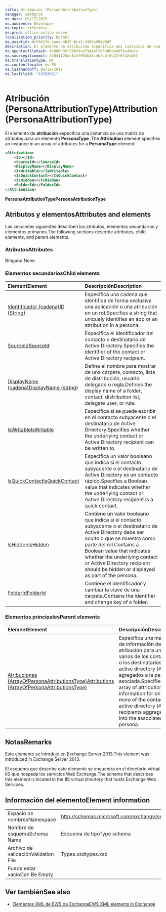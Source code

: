 ```yaml
---
title: Atribución (PersonaAttributionType)
manager: sethgros
ms.date: 09/17/2015
ms.audience: Developer
ms.topic: reference
ms.prod: office-online-server
localization_priority: Normal
ms.assetid: dc59e17e-baea-4617-8ca1-4382a89de0d7
description: El elemento de atribución especifica una instancia de una matriz de atributos para un elemento PersonaType.
ms.openlocfilehash: 0e800c92c75bf0c475d4bffd33d6ab49f9ad9a9a
ms.sourcegitcommit: 34041125dc8c5f993b21cebfc4f8b72f0fd2cb6f
ms.translationtype: MT
ms.contentlocale: es-ES
ms.lasthandoff: 06/11/2018
ms.locfileid: "19763581"
---
```

# <a name="attribution-personaattributiontype"></a><span data-ttu-id="61c5a-103">Atribución (PersonaAttributionType)</span><span class="sxs-lookup"><span data-stu-id="61c5a-103">Attribution (PersonaAttributionType)</span></span>

<span data-ttu-id="61c5a-104">El elemento de **atribución** especifica una instancia de una matriz de atributos para un elemento **PersonaType** .</span><span class="sxs-lookup"><span data-stu-id="61c5a-104">The **Attribution** element specifies an instance in an array of attributes for a **PersonaType** element.</span></span> 
  
```XML
<Attribution>
    <Id></Id>
    <SourceId></SourceId>
    <DisplayName></DisplayName>
    <IsWritable></IsWritable>
    <IsQuickContact></IsQuickContact>
    <IsHidden></IsHidden>
    <FolderId></FolderId>
</Attribution>
```

 <span data-ttu-id="61c5a-105">**PersonaAttributionType**</span><span class="sxs-lookup"><span data-stu-id="61c5a-105">**PersonaAttributionType**</span></span>
## <a name="attributes-and-elements"></a><span data-ttu-id="61c5a-106">Atributos y elementos</span><span class="sxs-lookup"><span data-stu-id="61c5a-106">Attributes and elements</span></span>

<span data-ttu-id="61c5a-107">Las secciones siguientes describen los atributos, elementos secundarios y elementos primarios.</span><span class="sxs-lookup"><span data-stu-id="61c5a-107">The following sections describe attributes, child elements, and parent elements.</span></span>
  
### <a name="attributes"></a><span data-ttu-id="61c5a-108">Atributos</span><span class="sxs-lookup"><span data-stu-id="61c5a-108">Attributes</span></span>

<span data-ttu-id="61c5a-109">Ninguno.</span><span class="sxs-lookup"><span data-stu-id="61c5a-109">None.</span></span>
  
### <a name="child-elements"></a><span data-ttu-id="61c5a-110">Elementos secundarios</span><span class="sxs-lookup"><span data-stu-id="61c5a-110">Child elements</span></span>

|<span data-ttu-id="61c5a-111">**Element**</span><span class="sxs-lookup"><span data-stu-id="61c5a-111">**Element**</span></span>|<span data-ttu-id="61c5a-112">**Descripción**</span><span class="sxs-lookup"><span data-stu-id="61c5a-112">**Description**</span></span>|
|:-----|:-----|
|[<span data-ttu-id="61c5a-113">Identificador (cadena)</span><span class="sxs-lookup"><span data-stu-id="61c5a-113">ID (String)</span></span>](id-string.md) <br/> |<span data-ttu-id="61c5a-114">Especifica una cadena que identifica de forma exclusiva una aplicación o una atribución en un rol.</span><span class="sxs-lookup"><span data-stu-id="61c5a-114">Specifies a string that uniquely identifies an app or an attribution in a persona.</span></span>  <br/> |
|[<span data-ttu-id="61c5a-115">SourceId</span><span class="sxs-lookup"><span data-stu-id="61c5a-115">SourceId</span></span>](sourceid.md) <br/> |<span data-ttu-id="61c5a-116">Especifica el identificador del contacto o destinatario de Active Directory.</span><span class="sxs-lookup"><span data-stu-id="61c5a-116">Specifies the identifier of the contact or Active Directory recipient.</span></span>  <br/> |
|[<span data-ttu-id="61c5a-117">DisplayName (cadena)</span><span class="sxs-lookup"><span data-stu-id="61c5a-117">DisplayName (string)</span></span>](displayname-string.md) <br/> |<span data-ttu-id="61c5a-118">Define el nombre para mostrar de una carpeta, contacto, lista de distribución, usuario delegado o regla.</span><span class="sxs-lookup"><span data-stu-id="61c5a-118">Defines the display name of a folder, contact, distribution list, delegate user, or rule.</span></span>  <br/> |
|[<span data-ttu-id="61c5a-119">IsWritable</span><span class="sxs-lookup"><span data-stu-id="61c5a-119">IsWritable</span></span>](iswritable.md) <br/> |<span data-ttu-id="61c5a-120">Especifica si se puede escribir en el contacto subyacente o el destinatario de Active Directory.</span><span class="sxs-lookup"><span data-stu-id="61c5a-120">Specifies whether the underlying contact or Active Directory recipient can be written to.</span></span>  <br/> |
|[<span data-ttu-id="61c5a-121">IsQuickContact</span><span class="sxs-lookup"><span data-stu-id="61c5a-121">IsQuickContact</span></span>](isquickcontact.md) <br/> |<span data-ttu-id="61c5a-122">Especifica un valor booleano que indica si el contacto subyacente o el destinatario de Active Directory es un contacto rápido.</span><span class="sxs-lookup"><span data-stu-id="61c5a-122">Specifies a Boolean value that indicates whether the underlying contact or Active Directory recipient is a quick contact.</span></span>  <br/> |
|[<span data-ttu-id="61c5a-123">IsHidden</span><span class="sxs-lookup"><span data-stu-id="61c5a-123">IsHidden</span></span>](ishidden.md) <br/> |<span data-ttu-id="61c5a-124">Contiene un valor booleano que indica si el contacto subyacente o el destinatario de Active Directory debe ser oculto o que se muestra como parte del rol.</span><span class="sxs-lookup"><span data-stu-id="61c5a-124">Contains a Boolean value that indicates whether the underlying contact or Active Directory recipient should be hidden or displayed as part of the persona.</span></span>  <br/> |
|[<span data-ttu-id="61c5a-125">FolderId</span><span class="sxs-lookup"><span data-stu-id="61c5a-125">FolderId</span></span>](folderid.md) <br/> |<span data-ttu-id="61c5a-126">Contiene el identificador y cambiar la clave de una carpeta.</span><span class="sxs-lookup"><span data-stu-id="61c5a-126">Contains the identifier and change key of a folder.</span></span>  <br/> |
   
### <a name="parent-elements"></a><span data-ttu-id="61c5a-127">Elementos principales</span><span class="sxs-lookup"><span data-stu-id="61c5a-127">Parent elements</span></span>

|<span data-ttu-id="61c5a-128">**Element**</span><span class="sxs-lookup"><span data-stu-id="61c5a-128">**Element**</span></span>|<span data-ttu-id="61c5a-129">**Descripción**</span><span class="sxs-lookup"><span data-stu-id="61c5a-129">**Description**</span></span>|
|:-----|:-----|
|[<span data-ttu-id="61c5a-130">Atribuciones (ArrayOfPersonaAttributionsType)</span><span class="sxs-lookup"><span data-stu-id="61c5a-130">Attributions (ArrayOfPersonaAttributionsType)</span></span>](attributions-arrayofpersonaattributionstype.md) <br/> |<span data-ttu-id="61c5a-131">Especifica una matriz de información de atribución para uno o varios de los contactos o los destinatarios de active directory (AD) agregados a la persona asociada.</span><span class="sxs-lookup"><span data-stu-id="61c5a-131">Specifies an array of attribution information for one or more of the contacts or active directory (AD) recipients aggregated into the associated persona.</span></span>  <br/> |
   
## <a name="remarks"></a><span data-ttu-id="61c5a-132">Notas</span><span class="sxs-lookup"><span data-stu-id="61c5a-132">Remarks</span></span>

<span data-ttu-id="61c5a-133">Este elemento se introdujo en Exchange Server 2013.</span><span class="sxs-lookup"><span data-stu-id="61c5a-133">This element was introduced in Exchange Server 2013.</span></span>
  
<span data-ttu-id="61c5a-134">El esquema que describe este elemento se encuentra en el directorio virtual IIS que hospeda los servicios Web Exchange.</span><span class="sxs-lookup"><span data-stu-id="61c5a-134">The schema that describes this element is located in the IIS virtual directory that hosts Exchange Web Services.</span></span>
  
## <a name="element-information"></a><span data-ttu-id="61c5a-135">Información del elemento</span><span class="sxs-lookup"><span data-stu-id="61c5a-135">Element information</span></span>

|||
|:-----|:-----|
|<span data-ttu-id="61c5a-136">Espacio de nombres</span><span class="sxs-lookup"><span data-stu-id="61c5a-136">Namespace</span></span>  <br/> |http://schemas.microsoft.com/exchange/services/2006/types  <br/> |
|<span data-ttu-id="61c5a-137">Nombre de esquema</span><span class="sxs-lookup"><span data-stu-id="61c5a-137">Schema Name</span></span>  <br/> |<span data-ttu-id="61c5a-138">Esquema de tipo</span><span class="sxs-lookup"><span data-stu-id="61c5a-138">Type schema</span></span>  <br/> |
|<span data-ttu-id="61c5a-139">Archivo de validación</span><span class="sxs-lookup"><span data-stu-id="61c5a-139">Validation File</span></span>  <br/> |<span data-ttu-id="61c5a-140">Types.xsd</span><span class="sxs-lookup"><span data-stu-id="61c5a-140">types.xsd</span></span>  <br/> |
|<span data-ttu-id="61c5a-141">Puede estar vacío</span><span class="sxs-lookup"><span data-stu-id="61c5a-141">Can Be Empty</span></span>  <br/> ||
   
## <a name="see-also"></a><span data-ttu-id="61c5a-142">Ver también</span><span class="sxs-lookup"><span data-stu-id="61c5a-142">See also</span></span>

- [<span data-ttu-id="61c5a-143">Elementos XML de EWS de Exchange</span><span class="sxs-lookup"><span data-stu-id="61c5a-143">EWS XML elements in Exchange</span></span>](ews-xml-elements-in-exchange.md)

